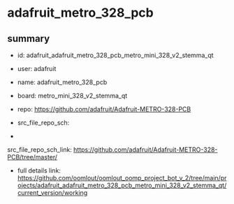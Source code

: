 # adafruit_metro_328_pcb
 
## summary 
* id: adafruit_adafruit_metro_328_pcb_metro_mini_328_v2_stemma_qt
* user: adafruit
* name: adafruit_metro_328_pcb
* board: metro_mini_328_v2_stemma_qt
* repo: https://github.com/adafruit/Adafruit-METRO-328-PCB



* src_file_repo_sch: 
*
 src_file_repo_sch_link: https://github.com/adafruit/Adafruit-METRO-328-PCB/tree/master/
* full details link: https://github.com/oomlout/oomlout_oomp_project_bot_v_2/tree/main/projects/adafruit_adafruit_metro_328_pcb_metro_mini_328_v2_stemma_qt/current_version/working  






